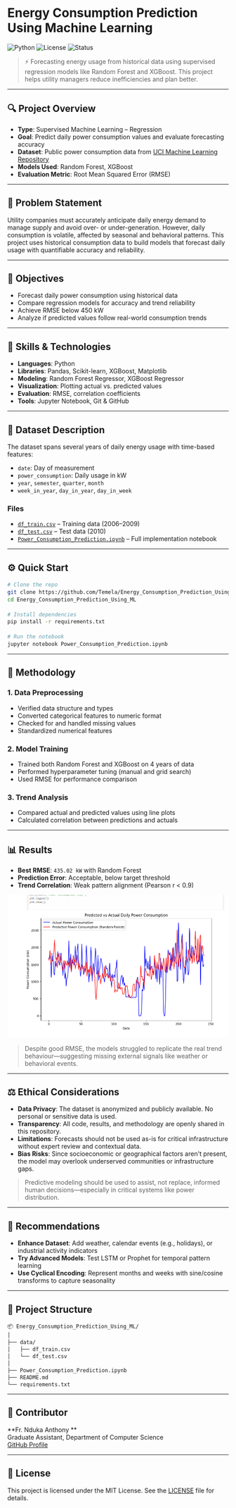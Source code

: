 # Energy Consumption Prediction Using Machine Learning

![Python](https://img.shields.io/badge/python-3.9-blue.svg)
![License](https://img.shields.io/badge/license-MIT-green.svg)
![Status](https://img.shields.io/badge/status-completed-lightgrey.svg)

> ⚡ Forecasting energy usage from historical data using supervised regression models like Random Forest and XGBoost. This project helps utility managers reduce inefficiencies and plan better.

---

## 🔍 Project Overview

- **Type**: Supervised Machine Learning – Regression
- **Goal**: Predict daily power consumption values and evaluate forecasting accuracy
- **Dataset**: Public power consumption data from [UCI Machine Learning Repository](https://archive.ics.uci.edu/)  
- **Models Used**: Random Forest, XGBoost
- **Evaluation Metric**: Root Mean Squared Error (RMSE)

---

## 🧠 Problem Statement

Utility companies must accurately anticipate daily energy demand to manage supply and avoid over- or under-generation. However, daily consumption is volatile, affected by seasonal and behavioral patterns. This project uses historical consumption data to build models that forecast daily usage with quantifiable accuracy and reliability.

---

## 🎯 Objectives

- Forecast daily power consumption using historical data
- Compare regression models for accuracy and trend reliability
- Achieve RMSE below 450 kW
- Analyze if predicted values follow real-world consumption trends

---

## 🧰 Skills & Technologies

- **Languages**: Python
- **Libraries**: Pandas, Scikit-learn, XGBoost, Matplotlib
- **Modeling**: Random Forest Regressor, XGBoost Regressor
- **Visualization**: Plotting actual vs. predicted values
- **Evaluation**: RMSE, correlation coefficients
- **Tools**: Jupyter Notebook, Git & GitHub

---

## 📁 Dataset Description

The dataset spans several years of daily energy usage with time-based features:

- `date`: Day of measurement  
- `power_consumption`: Daily usage in kW  
- `year`, `semester`, `quarter`, `month`  
- `week_in_year`, `day_in_year`, `day_in_week`

### Files

- [`df_train.csv`](https://github.com/Temela/Energy_Consumption_Prediction_Using_ML/blob/main/data/df_train.csv) – Training data (2006–2009)
- [`df_test.csv`](https://github.com/Temela/Energy_Consumption_Prediction_Using_ML/blob/main/data/df_test.csv) – Test data (2010)
- [`Power_Consumption_Prediction.ipynb`](https://github.com/Temela/Energy_Consumption_Prediction_Using_ML/blob/main/Power_Consumption_Prediction.ipynb) – Full implementation notebook

---

## ⚙️ Quick Start

```bash
# Clone the repo
git clone https://github.com/Temela/Energy_Consumption_Prediction_Using_ML.git
cd Energy_Consumption_Prediction_Using_ML

# Install dependencies
pip install -r requirements.txt

# Run the notebook
jupyter notebook Power_Consumption_Prediction.ipynb
```

---

## 🧪 Methodology

### 1. Data Preprocessing
- Verified data structure and types
- Converted categorical features to numeric format
- Checked for and handled missing values
- Standardized numerical features

### 2. Model Training
- Trained both Random Forest and XGBoost on 4 years of data
- Performed hyperparameter tuning (manual and grid search)
- Used RMSE for performance comparison

### 3. Trend Analysis
- Compared actual and predicted values using line plots
- Calculated correlation between predictions and actuals

---

## 📊 Results

- **Best RMSE**: `435.02 kW` with Random Forest  
- **Prediction Error**: Acceptable, below target threshold  
- **Trend Correlation**: Weak pattern alignment (Pearson r < 0.9)

![Actual vs Predicted Consumption](https://github.com/Temela/Energy_Consumption_Prediction_Using_ML/blob/main/img/energy_result.png)

> Despite good RMSE, the models struggled to replicate the real trend behaviour—suggesting missing external signals like weather or behavioral events.


---

## ⚖️ Ethical Considerations

- **Data Privacy**: The dataset is anonymized and publicly available. No personal or sensitive data is used.
- **Transparency**: All code, results, and methodology are openly shared in this repository.
- **Limitations**: Forecasts should not be used as-is for critical infrastructure without expert review and contextual data.
- **Bias Risks**: Since socioeconomic or geographical factors aren't present, the model may overlook underserved communities or infrastructure gaps.

> Predictive modeling should be used to assist, not replace, informed human decisions—especially in critical systems like power distribution.

---

## 🔄 Recommendations

- **Enhance Dataset**: Add weather, calendar events (e.g., holidays), or industrial activity indicators
- **Try Advanced Models**: Test LSTM or Prophet for temporal pattern learning
- **Use Cyclical Encoding**: Represent months and weeks with sine/cosine transforms to capture seasonality

---

## 📂 Project Structure

```
📦 Energy_Consumption_Prediction_Using_ML/
│
├── data/
│   ├── df_train.csv
│   └── df_test.csv
│
├── Power_Consumption_Prediction.ipynb
├── README.md
└── requirements.txt
```

---

## 👤 Contributor

**Fr. Nduka Anthony **  
Graduate Assistant, Department of Computer Science  
[GitHub Profile](https://github.com/Temela)

---

## 📄 License

This project is licensed under the MIT License. See the [LICENSE](https://github.com/Temela/Energy_Consumption_Prediction_Using_ML/blob/main/LICENSE) file for details.
